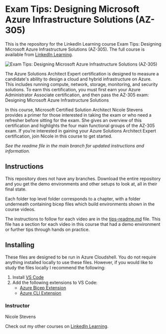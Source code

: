 # Exam Tips: Designing Microsoft Azure Infrastructure Solutions (AZ-305)
This is the repository for the LinkedIn Learning course Exam Tips: Designing Microsoft Azure Infrastructure Solutions (AZ-305). The full course is available from [LinkedIn Learning][lil-course-url].

![Exam Tips: Designing Microsoft Azure Infrastructure Solutions (AZ-305)][lil-thumbnail-url] 

The Azure Solutions Architect Expert certification is designed to measure a candidate's ability to design a cloud and hybrid infrastructure on Azure. This includes running compute, network, storage, monitoring, and security solutions. To earn this certification, you must first earn your Azure Administrator Associate certification, and then pass the AZ-305 exam: Designing Microsoft Azure Infrastructure Solutions
 


In this course, Microsoft Certified Solution Architect Nicole Stevens provides a primer for those interested in taking the exam or who need a refresher before sitting for the exam. She gives an overview of this certification and highlights the four main functional groups of the AZ-305 exam. If you’re interested in gaining your Azure Solutions Architect Expert certification, join Nicole in this course to get started.

_See the readme file in the main branch for updated instructions and information._
## Instructions
This repository does not have any branches. Download the entire repository and you get the demo environments and other setups to look at, all in their final state.

Each folder top level folder corresponds to a chapter, with a folder underneath containing bicep files which build environments shown in the course videos.

The instructions to follow for each video are in the [tips-readme.md](tips-readme.md) file. This file has a section for each video in this course that had a demo environment or further tips through hands on practice.

## Installing
These files are designed to be run in Azure Cloudshell. You do not require anything installed locally to use these files.  However, if you would like to study the files locally I recommend the following:

1. Install [VS Code](https://code.visualstudio.com/)
2. Add the following extensions to VS Code:
   - [Azure Bicep Extension](https://marketplace.visualstudio.com/items?itemName=ms-azuretools.vscode-bicep)
   - [Azure CLI Extension](https://marketplace.visualstudio.com/items?itemName=ms-vscode.azurecli)


### Instructor

Nicole Stevens 
                                                    

Check out my other courses on [LinkedIn Learning](https://www.linkedin.com/learning/instructors/nicole-stevens).

[lil-course-url]: https://www.linkedin.com/learning/exam-tips-designing-microsoft-azure-infrastructure-solutions-az-305?dApp=59033956
[lil-thumbnail-url]: https://media.licdn.com/dms/image/C560DAQEJB7BxZVHggw/learning-public-crop_675_1200/0/1674591580440?e=2147483647&v=beta&t=7Dmkn7bTEScn9jovGiXv6sOF_O8aUUJYNlNufIlg1Y0
